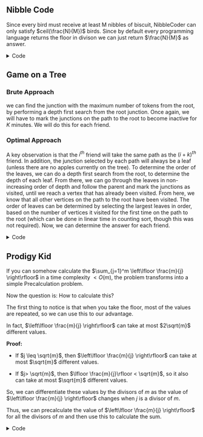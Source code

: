 ## Nibble Code
Since every bird must receive at least M nibbles of biscuit, NibbleCoder can only satisfy  $ceil(\frac{N}{M})$ birds.
Since by default every programming language returns the floor in divison we can just return $\frac{N}{M}$ as answer.




<details>
    <summary>Code</summary>

```cpp
    #include<bits/stdc++.h>
    using namespace std;
    #define int long long
    int32_t main(){
        int n,m;
        cin>>n>>m;
        cout<<n/m<<endl;
        return 0;
    }
```
</details>



## Game on a Tree

### Brute Approach
we can find the junction with the maximum number of tokens from the root, by performing a depth first search from the root junction. Once again, we will have to mark the junctions on the path to the root to become inactive for $K$ minutes. We will do this for each friend.

### Optimal Approach
 A key observation is that the $i^{th}$
 friend will take the same path as the  $(i+k)^{th}$ 
 friend. In addition, the junction selected by each path will always be a leaf (unless there are no apples currently on the tree). To determine the order of the leaves, we can do a depth first search from the root, to determine the depth of each leaf. From there, we can go through the leaves in non-increasing order of depth and follow the parent and mark the junctions as visited, until we reach a vertex that has already been visited. From here, we know that all other vertices on the path to the root have been visited. The order of leaves can be determined by selecting the 
 largest leaves in order, based on the number of vertices it visited for the first time on the path to the root (which can be done in linear time in counting sort, though this was not required). Now, we can determine the answer for each friend.

<details>
    <summary> Code </summary>

```cpp
    void dk(){
        ll n,m,k;
        cin>>n>>m>>k;
        vector<vl>adj(n+1);
        rep(i,1,n){
            ll x;
            cin>>x;
            adj[i+1].pb(x);
            adj[x].pb(i+1);
        }
        vector<ll>depth(n+1),par(n+1);
        function<void(ll,ll,ll)>dfs=[&](ll u,ll p,ll d){
            depth[u]=d;
            par[u]=p;
            for(auto v:adj[u]){
                if(v!=p){
                        dfs(v,u,d+1);
                }
            }
        };
        dfs(1,0,1);
        vector<pll>v;
        rep(i,1,n+1){
            if(adj[i].size()==1 and i!=1) v.pb({depth[i],i});
        }
        sort(all(v),greater<pll>());
        vector<ll>ans(n+1),vis(n+1);
        for(auto i:v){
            ll u=i.S;
            ll cnt=0;
            while(u!=0 and !vis[u]){
                cnt++;
                vis[u]=1;
                u=par[u];
            }
            ans[i.S]=cnt;
        }
        sort(all(ans),greater<ll>());
        ans.resize(m+1);
        rep(i,0,m){
            if(i>=k){
                cout<<ans[i%k]<<endl;
            }else{
                cout<<ans[i]<<endl;
            }
        }
    }
```
</details>

## Prodigy Kid

If you can somehow calculate the $\sum_{j=1}^m \left\lfloor \frac{m}{j} \right\rfloor$
in a time complexity $< O(m)$, the problem transforms into a simple Precalculation problem.

Now the question is: How to calculate this?

The first thing to notice is that when you take the floor, most of the values are repeated, so we can use this to our advantage.

In fact, $\left\lfloor \frac{m}{j} \right\rfloor$ can take at most $2\sqrt{m}$ different values.

**Proof:** 

- If $j \leq \sqrt{m}$, then $\left\lfloor \frac{m}{j} \right\rfloor$ can take at most $\sqrt{m}$ different values.

- If $j> \sqrt{m}$, then $\lfloor \frac{m}{j}\rfloor < \sqrt{m}$, so it also can take at most $\sqrt{m}$ different values.

So, we can differentiate these values by the divisors of $m$ as the value of $\left\lfloor \frac{m}{j} \right\rfloor$ changes when $j$ is a divisor of $m$.

Thus, we can precalculate the value of $\left\lfloor \frac{m}{j} \right\rfloor$ for all the divisors of $m$ and then use this to calculate the sum.

<details>
<summary> Code </summary>

```cpp
ll find(ll n){
     auto calc=[&](ll n,ll x)->ll{
          ll dif=(n/x)-(n/(x+1));
          return dif;
     };
     ll ans=0;
     for(int i=1;i*i<=n;i++){
          ans+=(i*calc(n,i));
          if(n/i!=i){
               ans+=((n/i)*calc(n,n/i));
          }
     }
     return ans;
}

const int N=50000;
vl dp(N+1,0);
void PreCalc(ll n){
     for(int i=1;i<=N;i++){
          dp[i]=find(i)+dp[i-1];
     }
}

void dk(){
     ll k;
     cin>>k;
     ll ind=lower_bound(all(dp),k)-dp.begin();
     if(dp[ind]>k) ind--;
     cout<<ind<<endl;
}
```
</details>
